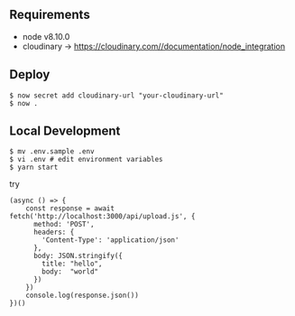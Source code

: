 ## Requirements

- node v8.10.0
- cloudinary -> https://cloudinary.com//documentation/node_integration

## Deploy

```
$ now secret add cloudinary-url "your-cloudinary-url"
$ now .
```

## Local Development

```
$ mv .env.sample .env
$ vi .env # edit environment variables
$ yarn start
```

try 

```
(async () => {
    const response = await fetch('http://localhost:3000/api/upload.js', {
      method: 'POST',
      headers: {
        'Content-Type': 'application/json'
      },
      body: JSON.stringify({
        title: "hello",
        body:  "world"
      })
    })
    console.log(response.json())
})()
```
